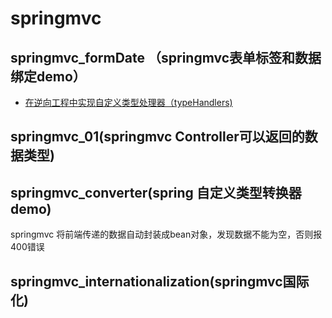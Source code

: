 # springmvc
## springmvc_formDate （springmvc表单标签和数据绑定demo）

* [在逆向工程中实现自定义类型处理器（typeHandlers)](https://github.com/sunc-GitHub/springmvc/blob/master/springmvc_formData/README.md)

## springmvc_01(springmvc Controller可以返回的数据类型)

## **springmvc_converter(spring 自定义类型转换器 demo)**

springmvc 将前端传递的数据自动封装成bean对象，发现数据不能为空，否则报400错误

## springmvc_internationalization(springmvc国际化)